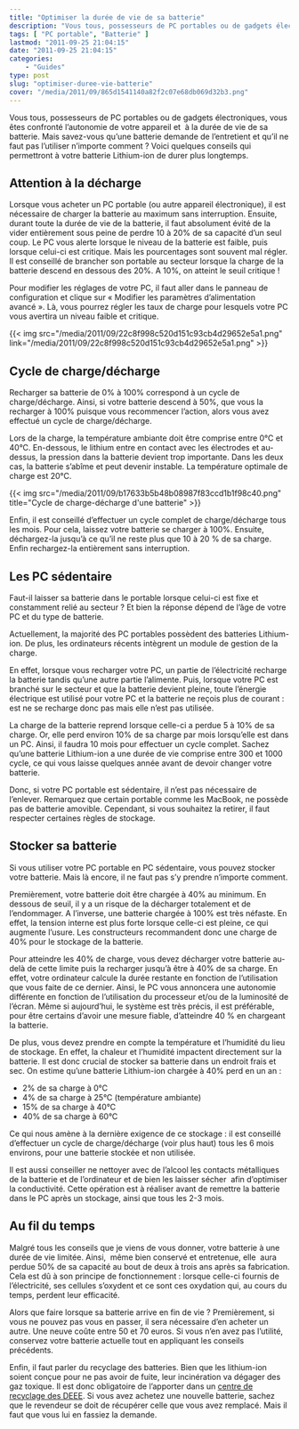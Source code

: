 ```yaml
---
title: "Optimiser la durée de vie de sa batterie"
description: "Vous tous, possesseurs de PC portables ou de gadgets électroniques, vous êtes confronté l’autonomie de votre appareil et à la durée de vie de sa batterie."
tags: [ "PC portable", "Batterie" ]
lastmod: "2011-09-25 21:04:15"
date: "2011-09-25 21:04:15"
categories:
    - "Guides"
type: post
slug: "optimiser-duree-vie-batterie"
cover: "/media/2011/09/865d1541140a82f2c07e68db069d32b3.png"
---
```


Vous tous, possesseurs de PC portables ou de gadgets électroniques, vous êtes confronté l’autonomie de votre appareil et  à la durée de vie de sa batterie. Mais savez-vous qu’une batterie demande de l’entretient et qu’il ne faut pas l’utiliser n’importe comment ? Voici quelques conseils qui permettront à votre batterie Lithium-ion de durer plus longtemps.

<!--more-->

## Attention à la décharge

Lorsque vous acheter un PC portable (ou autre appareil électronique), il est nécessaire de charger la batterie au maximum sans interruption. Ensuite, durant toute la durée de vie de la batterie, il faut absolument évité de la vider entièrement sous peine de perdre 10 à 20% de sa capacité d’un seul coup. Le PC vous alerte lorsque le niveau de la batterie est faible, puis lorsque celui-ci est critique. Mais les pourcentages sont souvent mal régler. Il est conseillé de brancher son portable au secteur lorsque la charge de la batterie descend en dessous des 20%. A 10%, on atteint le seuil critique !

Pour modifier les réglages de votre PC, il faut aller dans le panneau de configuration et clique sur « Modifier les paramètres d’alimentation avancé ». Là, vous pourrez régler les taux de charge pour lesquels votre PC vous avertira un niveau faible et critique.

{{< img src="/media/2011/09/22c8f998c520d151c93cb4d29652e5a1.png" link="/media/2011/09/22c8f998c520d151c93cb4d29652e5a1.png" >}}

## Cycle de charge/décharge

Recharger sa batterie de 0% à 100% correspond à un cycle de charge/décharge. Ainsi, si votre batterie descend à 50%, que vous la recharger à 100% puisque vous recommencer l’action, alors vous avez effectué un cycle de charge/décharge.

Lors de la charge, la température ambiante doit être comprise entre 0°C et 40°C. En-dessous, le lithium entre en contact avec les électrodes et au-dessus, la pression dans la batterie devient trop importante. Dans les deux cas, la batterie s’abîme et peut devenir instable. La température optimale de charge est 20°C.

{{< img src="/media/2011/09/b17633b5b48b08987f83ccd1b1f98c40.png" title="Cycle de charge-décharge d'une batterie" >}}

Enfin, il est conseillé d’effectuer un cycle complet de charge/décharge tous les mois. Pour cela, laissez votre batterie se charger à 100%. Ensuite, déchargez-la jusqu’à ce qu’il ne reste plus que 10 à 20 % de sa charge. Enfin rechargez-la entièrement sans interruption.

## Les PC sédentaire

Faut-il laisser sa batterie dans le portable lorsque celui-ci est fixe et constamment relié au secteur ? Et bien la réponse dépend de l’âge de votre PC et du type de batterie.

Actuellement, la majorité des PC portables possèdent des batteries Lithium-ion. De plus, les ordinateurs récents intègrent un module de gestion de la charge.

En effet, lorsque vous recharger votre PC, un partie de l’électricité recharge la batterie tandis qu’une autre partie l’alimente. Puis, lorsque votre PC est branché sur le secteur et que la batterie devient pleine, toute l’énergie électrique est utilisé pour votre PC et la batterie ne reçois plus de courant : est ne se recharge donc pas mais elle n’est pas utilisée.

La charge de la batterie reprend lorsque celle-ci a perdue 5 à 10% de sa charge. Or, elle perd environ 10% de sa charge par mois lorsqu’elle est dans un PC. Ainsi, il faudra 10 mois pour effectuer un cycle complet. Sachez qu’une batterie Lithium-ion a une durée de vie comprise entre 300 et 1000 cycle, ce qui vous laisse quelques année avant de devoir changer votre batterie.

Donc, si votre PC portable est sédentaire, il n’est pas nécessaire de l’enlever. Remarquez que certain portable comme les MacBook, ne possède pas de batterie amovible. Cependant, si vous souhaitez la retirer, il faut respecter certaines règles de stockage.

## Stocker sa batterie

Si vous utiliser votre PC portable en PC sédentaire, vous pouvez stocker votre batterie. Mais là encore, il ne faut pas s’y prendre n’importe comment.

Premièrement, votre batterie doit être chargée à 40% au minimum. En dessous de seuil, il y a un risque de la décharger totalement et de l’endommager. A l’inverse, une batterie chargée à 100% est très néfaste. En effet, la tension interne est plus forte lorsque celle-ci est pleine, ce qui augmente l’usure. Les constructeurs recommandent donc une charge de 40% pour le stockage de la batterie.

Pour atteindre les 40% de charge, vous devez décharger votre batterie au-delà de cette limite puis la recharger jusqu’à être à 40% de sa charge. En effet, votre ordinateur calcule la durée restante en fonction de l’utilisation que vous faite de ce dernier. Ainsi, le PC vous annoncera une autonomie différente en fonction de l’utilisation du processeur et/ou de la luminosité de l’écran. Même si aujourd’hui, le système est très précis, il est préférable, pour être certains d’avoir une mesure fiable, d’atteindre 40 % en chargeant la batterie.

De plus, vous devez prendre en compte la température et l’humidité du lieu de stockage. En effet, la chaleur et l’humidité impactent directement sur la batterie. Il est donc crucial de stocker sa batterie dans un endroit frais et sec. On estime qu’une batterie Lithium-ion chargée à 40% perd en un an :

- 2% de sa charge à 0°C
- 4% de sa charge à 25°C (température ambiante)
- 15% de sa charge à 40°C
- 40% de sa charge à 60°C

Ce qui nous amène à la dernière exigence de ce stockage : il est conseillé d’effectuer un cycle de charge/décharge (voir plus haut) tous les 6 mois environs, pour une batterie stockée et non utilisée.

Il est aussi conseiller ne nettoyer avec de l’alcool les contacts métalliques de la batterie et de l’ordinateur et de bien les laisser sécher  afin d’optimiser la conductivité. Cette opération est à réaliser avant de remettre la batterie dans le PC après un stockage, ainsi que tous les 2-3 mois.

## Au fil du temps

Malgré tous les conseils que je viens de vous donner, votre batterie à une durée de vie limitée. Ainsi,  même bien conservé et entretenue, elle  aura perdue 50% de sa capacité au bout de deux à trois ans après sa fabrication. Cela est dû à son principe de fonctionnement : lorsque celle-ci fournis de l’électricité, ses cellules s’oxydent et ce sont ces oxydation qui, au cours du temps, perdent leur efficacité.

Alors que faire lorsque sa batterie arrive en fin de vie ? Premièrement, si vous ne pouvez pas vous en passer, il sera nécessaire d’en acheter un autre. Une neuve coûte entre 50 et 70 euros. Si vous n’en avez pas l’utilité, conservez votre batterie actuelle tout en appliquant les conseils précédents.

Enfin, il faut parler du recyclage des batteries. Bien que les lithium-ion soient conçue pour ne pas avoir de fuite, leur incinération va dégager des gaz toxique. Il est donc obligatoire de l’apporter dans un [centre de recyclage des DEEE](/actus/nouveau-defi-recyclage-informatique/). Si vous avez achetez une nouvelle batterie, sachez que le revendeur se doit de récupérer celle que vous avez remplacé. Mais il faut que vous lui en fassiez la demande.